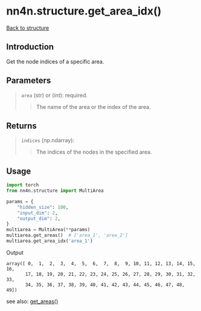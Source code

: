 # nn4n.structure.get_area_idx()

[Back to structure](https://github.com/zhaozewang/NN4Neurosci/blob/main/docs/structure/index.md) </br>

## Introduction
Get the node indices of a specific area.

## Parameters
> `area` (str) or (int): required.
>> The name of the area or the index of the area.

## Returns
> `indices` (np.ndarray):
>> The indices of the nodes in the specified area.

## Usage
```python
import torch
from nn4n.structure import MultiArea

params = {
    "hidden_size": 100,
    "input_dim": 2,
    "output_dim": 2,
}
multiarea = MultiArea(**params)
multiarea.get_areas()  # ['area_1', 'area_2']
multiarea.get_area_idx('area_1')
```

Output
```
array([ 0,  1,  2,  3,  4,  5,  6,  7,  8,  9, 10, 11, 12, 13, 14, 15, 16,
       17, 18, 19, 20, 21, 22, 23, 24, 25, 26, 27, 28, 29, 30, 31, 32, 33,
       34, 35, 36, 37, 38, 39, 40, 41, 42, 43, 44, 45, 46, 47, 48, 49])
```

see also: [get_areas()]('https://github.com/zhaozewang/NN4Neurosci/blob/main/docs/structure/methods/get_areas.md')
